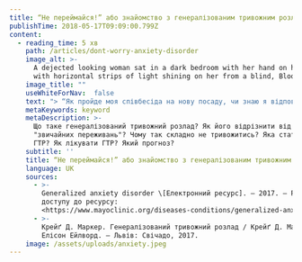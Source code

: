 ```yaml
---
title: “Не переймайся!” або знайомство з генералізованим тривожним розладом
publishTime: 2018-05-17T09:09:00.799Z
content:
  - reading_time: 5 хв
    path: /articles/dont-worry-anxiety-disorder
    image_alt: >-
      A dejected looking woman sat in a dark bedroom with her hand on her head,
      with horizontal strips of light shining on her from a blind, Bloomington.
    image_title: ""
    useWhiteForNav:  false
    text: "> “Як пройде моя співбесіда на нову посаду, чи знаю я відповіді на можливі запитання? Чи сподобається замовникам розроблений мною дизайн? Чи встигну я підготуватись до іспиту, так багато потрібно прочитати? Що якщо мій хлопець не достатньо задоволений мною і знайде собі іншу дівчину?… Знову ці переживання, так і захворіти можна… ”\n>\n> Вікторія, 23 роки\n\nВікторія — web-дизайнер. Нещодавно їй запропонували нову посаду і вона готується до співбесіди, через що сильно хвилюється. Як бачимо, її переживання стосуються не лише нової посади, але й навчання, оцінки її роботи замовниками, стосунків з близькими і самих переживань. Вікторія скаржиться на нездатність контролювати свої постійні переживання, які спричиняють дискомфорт, заважають їй працювати, а останнім часом — навіть спати.\n\n**Тривога та переживання**— неприємні відчуття, але корисні. Завдяки ним ми ретельніше готуємося до іспиту чи співбесіди, більше піклуємося про своїх близьких, уважніше керуємо автомобілем в час негоди. На жаль, частина людей, як наприклад Вікторія, тривожаться стосовно більшості життєвих ситуацій. Їхні переживання спричиняють суттєвий психологічний дискомфорт та приводять до погіршення їхнього функціонування. У такому випадку, ми можемо припускати наявність **генералізованого тривожного розладу**.\n\n> **Генералізований тривожний розлад (ГТР)**— один із найпоширеніших тривожних розладів, що характеризується надмірною тривогою та переживаннями, які людина не може контролювати.\n\nПоглянемо на статистичні дані:\n![](/assets/uploads/1_UCa5tCxRPGmkq2_lK5L3YQ.png \"Генералізований тривожний розлад інфографіка\") \n\nДорослі з ГТР часто хвилюються про повсякденні справи:\n\U0001F4BC Роботу\n\U0001F4B0 Фінанси\n\U0001F3E5 Здоров’я своє та близьких\n\U0001F476 Халепу, що може трапитися з їхніми дітьми\n⏰ Деякі дрібні речі (хатню роботу чи запізнення на зустріч)\nДіти з ГТР, зазвичай, надмірно переймаються через:\n\U0001F392 Школу\n\U0001F3D0 Спортивні секції\n\U0001F46B Взаємодію з однолітками\n\n- - -\n\n## **Як відрізнити ГТР від “звичайних” переживань?**\n\n![Photo by rawpixel on Unsplash](/assets/uploads/0_q6tFwfzMcC4w2dDM.jpeg \"Photo by rawpixel on Unsplash\") Різниця полягає в тому, що переживання в контексті ГТР:\n\n* Надмірні, тобто, не пропорційні реальній імовірності настання очікуваних подій. \n* Тривають більшість днів упродовж щонайменше 6 місяців.\n* Дифузні — чим більше сфер про які людина хвилюється, тим більше її симптоми відповідають критеріям ГТР. \n* Стійкі та суб’єктивно відчуваються як неконтрольовані.\n* Спричиняють дискомфорт у соціальній, професійній та інших важливих сферах. \n* Супроводжуються принаймні трьома наступними симптомами: нервовим збудженням, легкою втомлюваністю, труднощами з концентрацією уваги або відчуттям «пустоти в голові», дратівливістю, м’язевим напруженням чи порушеннями сну. Наявність лише одного з вищезгаданих симптомів свідчить про тривогу у дітей.\n\n- - -\n\n## Чому так складно не тривожитись?\n\nНезважаючи на те, що переживання приносять дискомфорт, вони відіграють важливу роль для людей з ГТР: \U0001F4AD Під час переживань людина зосереджується на думках, якими б неприємними вони не були, замість того щоб зануритися в негативні емоції на повну.\n\n> Вікторія, клієнтка про яку йшлося вище, стверджує, що не може сконцентрувати увагу на якійсь конкретній проблемі, а радше “перестрибує” з одного переживання на інше.\n\n\U0001F4DD Переживання може служити засобом уникнення, запобігання чи вирішення проблем, а також мотивації людини виконати необхідне завдання.\n\n> Вікторія вважає, що завдяки переживанням вона ретельніше підготується до майбутньої співбесіди.\n\n\U0001F630 Дослідження довели, що людям з ГТР важко витримувати невизначеність, їм важливо контролювати ситуацію, інакше вони відчувають сильний психологічний дискомфорт. Переживання у цьому випадку допомагають забезпечити певну визначеність і тим самим позбутися дистресу.\n\n> Вікторія відчуває сильний дискомфорт, якщо не отримує відповіді на запитання, які її цікавлять.\n\n\U0001F3E5 Люди з ГТР часто переконані, що переживання є некерованими, або що від них можна захворіти чи навіть збожеволіти. Це, так звані, метапереживання — переживання про переживання.\n\n> Вікторію лякає те, що вона так багато переживає, вона вважає, що може через це захворіти.\n\n\n\n- - -\n\n## **Як лікуватися?**\n\n![Photo by rawpixel on Unsplash](/assets/uploads/0__zmljzhKyQOPVWnZ.jpeg) Рішення щодо лікування залежать від значимості впливу розладу на повсякденне життя людини. Основними методами лікування ГТР є **психотерапія, медикаментозна терапія або їхня комбінація**: \n\n**Психотерапія**\n\nПсихотерапевтичним **методом першого вибору** для лікування генералізованого тривожного розладу є **когнітивно-поведінкова терапія (КПТ)**.\n\n\U0001F4DD КПТ допомагає клієнтам переоцінити уявлення про переживання, ставлення до невизначеності, а також вчить їх долати м’язеве напруження і давати раду своїм негативним емоціям.\n\n\U0001F552 Для лікування типового ГТР потрібно 10–15 щотижневих сесій.\n\n**Медикаментозна терапія**\n\nДля лікування генералізованого тривожного розладу використовують наступні види медикаментів:\n\n> **Перед лікуванням обов’язково проконсультуйтеся з лікарем про переваги, ризики, а також можливі побічні дії!**\n\n\U0001F48A**Антидепресанти** з групи селективних інгібіторів зворотнього захоплення серотоніну (СІЗЗС) та селективних інгібіторів зворотнього захоплення серотоніну і норадреналіну (СІЗЗСН) **є медикаментами першого вибору**. СІЗЗС та СІЗЗСН — ефективні, відносно легко переносимі і не викликають звикання. Прикладами антидепресантів для лікування ГТР є *есциталопрам, дулоксетин, венлафаксин, пароксетин* та інші.\n\n\U0001F48A**Буспірон** — протитривожний засіб, не викликає звикання, **терапевтичний ефект** починає проявлятися **на 7–14 день** після початку лікування.\n\n\U0001F48A**Бензодіазепіни** — лікарські засоби зі снодійним, седативним та протитривожним ефектом. Зазвичай застосовуються для **короткотривалої терапії** гострих тривожних станів. Бензодіазепіни **не** повинні використовуватись **довше 2–4 тижнів**, оскільки **викликають залежність**\\[1].\n\n- - -\n\n## **Який прогноз?**\n\n![Photo by Corinne Kutz on Unsplash](/assets/uploads/0_gpzuALEfI7fQq0DE.jpeg) Незважаючи на те, що генералізований тривожний розлад має хронічний перебіг, його все ж можна подолати. Для цього потрібно пройти процес лікування, інакше розлад прогресуватиме.\nДля тих людей, які наважились на терапію прогноз є досить втішним. Зокрема, за даними одного з досліджень (Борковець і Костелло \\[Borkovec & Costello], 1993), **57,9% людей**, що застосовували в лікуванні техніки КПТ, зберігали набуте покращення через 12 місяців після його завершення \\[2].\n\n> Цікавим є факт, що такі відомі особистості як Авраам Лінкольн, Донні Осмонд, Барбра Стрейзанд страждали від ГТР. Вони звернулися по допомогу і подолали свою тривогу. Якщо їм це вдалося, то і ви зможете!\n\n\\* *Історія та персонажі в даній статті є вигаданими.*\n\n\\* *Інформація щодо лікування є виключно ознайомчою. Для отримання медикаментозної чи психотерапевтичної допомоги звертайтеся до професіоналів у сфері психічного здоров’я — психіатрів, психотерапевтів та психологів.*\n\n- - -\n\n## **Джерела**\n\n1. Generalized anxiety disorder \\[Електронний ресурс]. — 2017. — Режим доступу до ресурсу:<https://www.mayoclinic.org/diseases-conditions/generalized-anxiety-disorder/diagnosis-treatment/drc-20361045.> 2. Крейґ Д. Маркер. Генералізований тривожний розлад / Крейґ Д. Маркер, Елісон Ейлворд. — Львів: Свічадо, 2017."
    metaKeywords: keyword
    metaDescription: >-
      Що таке генералізований тривожний розлад? Як його відрізнити від
      "звичайних переживань"? Чому так складно не тривожитись? Яка статистика
      ГТР? Як лікувати ГТР? Який прогноз?
    subtitle: ''
    title: “Не переймайся!” або знайомство з генералізованим тривожним розладом
    language: UK
    sources:
      - >-
        Generalized anxiety disorder \[Електронний ресурс]. — 2017. — Режим
        доступу до ресурсу:
        <https://www.mayoclinic.org/diseases-conditions/generalized-anxiety-disorder/diagnosis-treatment/drc-20361045>
      - >-
        Крейґ Д. Маркер. Генералізований тривожний розлад / Крейґ Д. Маркер,
        Елісон Ейлворд. — Львів: Свічадо, 2017.
    image: /assets/uploads/anxiety.jpeg
---
```

